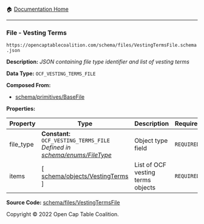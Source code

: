 :house: [Documentation Home](/README.md)

---

### File - Vesting Terms

`https://opencaptablecoalition.com/schema/files/VestingTermsFile.schema.json`

**Description:** _JSON containing file type identifier and list of vesting terms_

**Data Type:** `OCF_VESTING_TERMS_FILE`

**Composed From:**

- [schema/primitives/BaseFile](/docs/schema/primitives/BaseFile.md)

**Properties:**

| Property  | Type                                                                                                            | Description                       | Required   |
| --------- | --------------------------------------------------------------------------------------------------------------- | --------------------------------- | ---------- |
| file_type | **Constant:** `OCF_VESTING_TERMS_FILE`</br>_Defined in [schema/enums/FileType](/docs/schema/enums/FileType.md)_ | Object type field                 | `REQUIRED` |
| items     | [ [schema/objects/VestingTerms](/docs/schema/objects/VestingTerms.md) ]                                         | List of OCF vesting terms objects | `REQUIRED` |

**Source Code:** [schema/files/VestingTermsFile](/schema/files/VestingTermsFile.schema.json)

Copyright © 2022 Open Cap Table Coalition.

